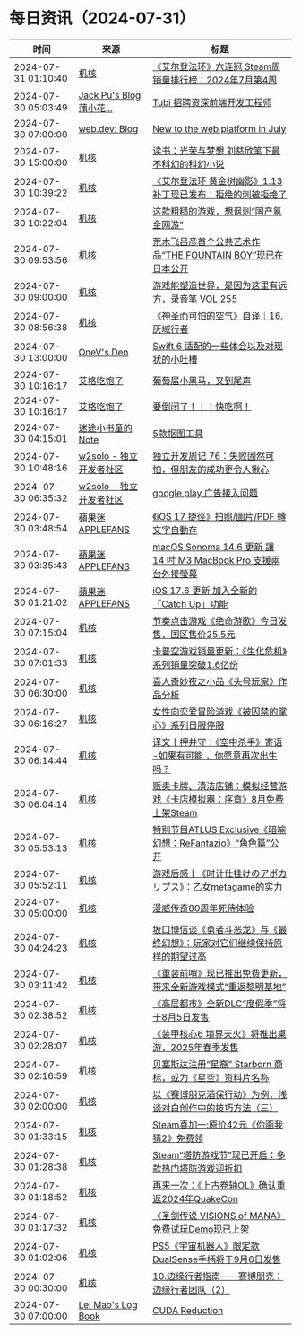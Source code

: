 ﻿# 每日资讯（2024-07-31）

|时间|来源|标题|
|---|---|---|
|2024-07-31 01:10:40|[机核](https://www.gcores.com/rss)|[《艾尔登法环》六连冠 Steam周销量排行榜：2024年7月第4周](https://www.gcores.com/articles/185954)|
|2024-07-30 05:03:49|[Jack Pu's Blog 蒲小花...](https://www.jackpu.com/rss/)|[Tubi 招聘资深前端开发工程师](https://www.jackpu.com/tubi-zhao-pin-zi-shen-qian-duan-kai-fa-gong-cheng-shi/)|
|2024-07-30 07:00:00|[web.dev: Blog](https://web.dev/feed.xml)|[New to the web platform in July](https://web.dev/blog/web-platform-07-2024?hl=en)|
|2024-07-30 15:00:00|[机核](https://www.gcores.com/rss)|[读书：光荣与梦想 刘慈欣笔下最不科幻的科幻小说](https://www.gcores.com/radios/185736)|
|2024-07-30 10:39:22|[机核](https://www.gcores.com/rss)|[《艾尔登法环 黄金树幽影》1.13补丁现已发布：拒绝的刺被拒绝了](https://www.gcores.com/articles/185950)|
|2024-07-30 10:22:04|[机核](https://www.gcores.com/rss)|[这款粗糙的游戏，想讽刺“国产氪金网游”](https://www.gcores.com/articles/185948)|
|2024-07-30 09:53:56|[机核](https://www.gcores.com/rss)|[荒木飞吕彦首个公共艺术作品“THE FOUNTAIN BOY”现已在日本公开](https://www.gcores.com/articles/185947)|
|2024-07-30 09:00:00|[机核](https://www.gcores.com/rss)|[游戏能塑造世界，是因为这里有远方，录音笔 VOL.255](https://www.gcores.com/radios/185929)|
|2024-07-30 08:56:38|[机核](https://www.gcores.com/rss)|[《神圣而可怕的空气》自译｜16. 灰域行者](https://www.gcores.com/articles/185943)|
|2024-07-30 13:00:00|[OneV's Den](https://onevcat.com/feed.xml)|[Swift 6 适配的一些体会以及对现状的小吐槽](https://onevcat.com/2024/07/swift-6/)|
|2024-07-30 10:16:17|[艾格吃饱了](https://feedpress.me/wx-aigechibaole)|[葡萄届小黑马，又到尾声](http://mp.weixin.qq.com/s?__biz=MjM5NTYxODQyMA%3D%3D&mid=2653456754&idx=2&sn=a7ac15b96e5c16900aa67cdec148826c)|
|2024-07-30 10:16:17|[艾格吃饱了](https://feedpress.me/wx-aigechibaole)|[要倒闭了！！！快吃啊！](http://mp.weixin.qq.com/s?__biz=MjM5NTYxODQyMA%3D%3D&mid=2653456754&idx=1&sn=0e8159ebc3efe315580b557f2e3b4648)|
|2024-07-30 04:15:01|[迷途小书童的Note](https://xugaoxiang.com/feed)|[5款抠图工具](https://xugaoxiang.com/2024/07/30/5-background-remover-tools/)|
|2024-07-30 10:48:16|[w2solo - 独立开发者社区](https://w2solo.com/topics/feed)|[独立开发周记 76：失败固然可怕，但朋友的成功更令人揪心](https://w2solo.com/topics/4863)|
|2024-07-30 06:35:32|[w2solo - 独立开发者社区](https://w2solo.com/topics/feed)|[google play 广告接入问题](https://w2solo.com/topics/4862)|
|2024-07-30 03:48:54|[蘋果迷 APPLEFANS](https://applefans.today/feed/)|[《iOS 17 捷徑》拍照/圖片/PDF 轉文字自動存](https://applefans.today/2024-07-ios-17-shortcuts-iphone-optical-character-recognition/)|
|2024-07-30 03:35:43|[蘋果迷 APPLEFANS](https://applefans.today/feed/)|[macOS Sonoma 14.6 更新 讓 14 吋 M3 MacBook Pro 支援兩台外接螢幕](https://applefans.today/macos-sonoma-14-6/)|
|2024-07-30 01:21:02|[蘋果迷 APPLEFANS](https://applefans.today/feed/)|[iOS 17.6 更新 加入全新的「Catch Up」功能](https://applefans.today/ios-17-6/)|
|2024-07-30 07:15:04|[机核](https://www.gcores.com/rss)|[节奏点击游戏《绝命游歌》今日发售，国区售价25.5元](https://www.gcores.com/articles/185931)|
|2024-07-30 07:01:33|[机核](https://www.gcores.com/rss)|[卡普空游戏销量更新：《生化危机》系列销量突破1.6亿份](https://www.gcores.com/articles/185927)|
|2024-07-30 06:30:00|[机核](https://www.gcores.com/rss)|[喜人奇妙夜之小品《头号玩家》作品分析](https://www.gcores.com/articles/185831)|
|2024-07-30 06:16:27|[机核](https://www.gcores.com/rss)|[女性向恋爱冒险游戏《被囚禁的掌心》系列日服停服](https://www.gcores.com/articles/185924)|
|2024-07-30 06:14:44|[机核](https://www.gcores.com/rss)|[译文丨押井守：《空中杀手》寄语 -如果有可能 ，你愿意再次出生吗？](https://www.gcores.com/articles/185921)|
|2024-07-30 06:04:14|[机核](https://www.gcores.com/rss)|[贩卖卡牌、清洁店铺：模拟经营游戏《卡店模拟器：序章》8月免费上架Steam](https://www.gcores.com/articles/185923)|
|2024-07-30 05:53:13|[机核](https://www.gcores.com/rss)|[特别节目ATLUS Exclusive《暗喻幻想：ReFantazio》“角色篇”公开](https://www.gcores.com/articles/185920)|
|2024-07-30 05:52:11|[机核](https://www.gcores.com/rss)|[游戏后感丨《时计仕挂けのアポカリプス》：乙女metagame的实力](https://www.gcores.com/articles/185919)|
|2024-07-30 05:00:00|[机核](https://www.gcores.com/rss)|[漫威传奇80周年死侍体验](https://www.gcores.com/videos/185533)|
|2024-07-30 04:24:23|[机核](https://www.gcores.com/rss)|[坂口博信谈《勇者斗恶龙》与《最终幻想》：玩家对它们继续保持原样的期望过高](https://www.gcores.com/articles/185907)|
|2024-07-30 03:11:42|[机核](https://www.gcores.com/rss)|[《重装前哨》现已推出免费更新，带来全新游戏模式“重返黎明基地”](https://www.gcores.com/articles/185904)|
|2024-07-30 02:38:52|[机核](https://www.gcores.com/rss)|[《高层都市》全新DLC“度假季”将于8月5日发售](https://www.gcores.com/articles/185898)|
|2024-07-30 02:28:07|[机核](https://www.gcores.com/rss)|[《装甲核心6 境界天火》将推出桌游，2025年春季发售](https://www.gcores.com/articles/185893)|
|2024-07-30 02:16:59|[机核](https://www.gcores.com/rss)|[贝塞斯达注册“星裔” Starborn 商标，或为《星空》资料片名称](https://www.gcores.com/articles/185892)|
|2024-07-30 02:00:00|[机核](https://www.gcores.com/rss)|[以《赛博朋克酒保行动》为例，浅谈对白创作中的技巧方法（三）](https://www.gcores.com/articles/182506)|
|2024-07-30 01:33:15|[机核](https://www.gcores.com/rss)|[Steam喜加一:原价42元《你画我猜2》免费领](https://www.gcores.com/articles/185889)|
|2024-07-30 01:28:38|[机核](https://www.gcores.com/rss)|[Steam“塔防游戏节”现已开启：多款热门塔防游戏迎折扣](https://www.gcores.com/articles/185888)|
|2024-07-30 01:18:52|[机核](https://www.gcores.com/rss)|[再来一次：《上古卷轴OL》确认重返2024年QuakeCon](https://www.gcores.com/articles/185887)|
|2024-07-30 01:17:32|[机核](https://www.gcores.com/rss)|[《圣剑传说 VISIONS of MANA》免费试玩Demo现已上架](https://www.gcores.com/articles/185886)|
|2024-07-30 01:02:06|[机核](https://www.gcores.com/rss)|[PS5《宇宙机器人》限定款DualSense手柄将于9月6日发售](https://www.gcores.com/articles/185884)|
|2024-07-30 00:30:00|[机核](https://www.gcores.com/rss)|[10.边缘行者指南——赛博朋克：边缘行者团队（2）](https://www.gcores.com/articles/185849)|
|2024-07-30 07:00:00|[Lei Mao's Log Book](https://leimao.github.io/atom.xml)|[CUDA Reduction](https://leimao.github.io/blog/CUDA-Reduction/)|
